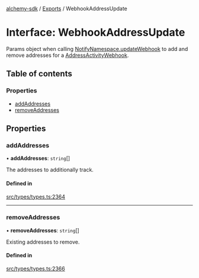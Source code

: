 [alchemy-sdk](../README.md) / [Exports](../modules.md) / WebhookAddressUpdate

# Interface: WebhookAddressUpdate

Params object when calling [NotifyNamespace.updateWebhook](../classes/NotifyNamespace.md#updatewebhook) to add and
remove addresses for a [AddressActivityWebhook](AddressActivityWebhook.md).

## Table of contents

### Properties

- [addAddresses](WebhookAddressUpdate.md#addaddresses)
- [removeAddresses](WebhookAddressUpdate.md#removeaddresses)

## Properties

### addAddresses

• **addAddresses**: `string`[]

The addresses to additionally track.

#### Defined in

[src/types/types.ts:2364](https://github.com/alchemyplatform/alchemy-sdk-js/blob/80b6e91/src/types/types.ts#L2364)

___

### removeAddresses

• **removeAddresses**: `string`[]

Existing addresses to remove.

#### Defined in

[src/types/types.ts:2366](https://github.com/alchemyplatform/alchemy-sdk-js/blob/80b6e91/src/types/types.ts#L2366)
